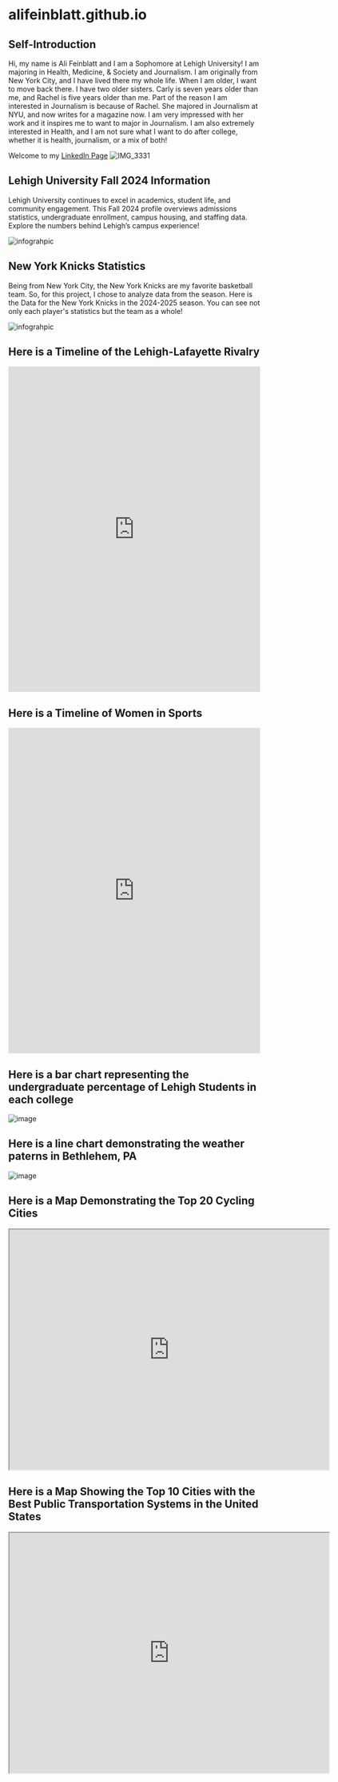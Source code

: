 # alifeinblatt.github.io

## Self-Introduction
Hi, my name is Ali Feinblatt and I am a Sophomore at Lehigh University! I am majoring in Health, Medicine, & Society and Journalism. I am originally from New York City, and I have lived there my whole life. When I am older, I want to move back there. I have two older sisters. Carly is seven years older than me, and Rachel is five years older than me. Part of the reason I am interested in Journalism is because of Rachel. She majored in Journalism at NYU, and now writes for a magazine now. I am very impressed with her work and it inspires me to want to major in Journalism. I am also extremely interested in Health, and I am not sure what I want to do after college, whether it is health, journalism, or a mix of both!

Welcome to my [LinkedIn Page](https://www.linkedin.com/in/ali-feinblatt-5a7774295/)
![IMG_3331](https://github.com/user-attachments/assets/afe92d4e-212a-45db-94a6-d8f08778f602)
## Lehigh University Fall 2024 Information

Lehigh University continues to excel in academics, student life, and community engagement. This Fall 2024 profile overviews admissions statistics, undergraduate enrollment, campus housing, and staffing data. Explore the numbers behind Lehigh’s campus experience!

![infograhpic](https://github.com/alifeinblatt/alifeinblatt.github.io/blob/d82880d7f435476425e6ca01a40b4e867dee7200/Blue%20Entrepreneur%20Personalities%20Business%20Infographic.png)

## New York Knicks Statistics

Being from New York City, the New York Knicks are my favorite basketball team. So, for this project, I chose to analyze data from the season. Here is the Data for the New York Knicks in the 2024-2025 season. You can see  not only each player's statistics but the team as a whole! 

![infograhpic](https://github.com/alifeinblatt/alifeinblatt.github.io/blob/main/Invitacio%CC%81n%20Cumplean%CC%83os%20Elegante%20Negro%20y%20Dorado%20(2).png?raw=true)


## Here is a Timeline of the Lehigh-Lafayette Rivalry
<iframe src='https://cdn.knightlab.com/libs/timeline3/latest/embed/index.html?source=v2%3A2PACX-1vRrZG2bFZGxB5R2WUWFQ_Mn8ZDo9PycaIEJ11KbGC7xwCZjGFHXLnzGBMhHTulcIjU5QILWoqQrSY0X&font=Default&lang=en&initial_zoom=2&width=100%25&height=650' width='100%' height='650' webkitallowfullscreen mozallowfullscreen allowfullscreen frameborder='0'></iframe>

## Here is a Timeline of Women in Sports
<iframe src='https://cdn.knightlab.com/libs/timeline3/latest/embed/index.html?source=1leixmZEQ6MiKPLOvUqd89mQPgkDcnXH6lwtWZ2mp6Ow&font=Default&lang=en&initial_zoom=2&height=650' width='100%' height='650' webkitallowfullscreen mozallowfullscreen allowfullscreen frameborder='0'></iframe>

## Here is a bar chart representing the undergraduate percentage of Lehigh Students in each college 
![image](https://github.com/user-attachments/assets/ea2f98f8-d554-40e0-a34a-1f9f5e863c19)


## Here is a line chart demonstrating the weather paterns in Bethlehem, PA
![image](https://github.com/user-attachments/assets/79db0a7b-c7a1-4056-967c-684b82c1110d)


## Here is a Map Demonstrating the Top 20 Cycling Cities
<iframe src="https://www.google.com/maps/d/u/0/embed?mid=1MVsiQaBzcgR3L1MQqDgUKIc4V1KqApM&ehbc=2E312F" width="640" height="480"></iframe>


## Here is a Map Showing the Top 10 Cities with the Best Public Transportation Systems in the United States
<iframe src="https://www.google.com/maps/d/u/0/embed?mid=1gQNfmHhAEljglkRdMRPFHcLsq1P7tK0&ehbc=2E312F" width="640" height="480"></iframe>
